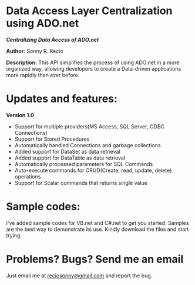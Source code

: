 Data Access Layer Centralization using ADO.net
==============================================

<b><i>Centralizing Data Access of ADO.net</i></b>

<b>Author:</b> Sonny R. Recio

<b>Description:</b> This API simplifies the process of using ADO.net in a more organized way, allowing developers to create a Data-driven applications more rapidly than ever before.


Updates and features:
=====================

<b>Version 1.0</b>

* Support for multiple providers(MS Access, SQL Server, ODBC Connections)
* Support for Stored Procedures
* Automatically handled Connections and garbage collections
*	Added support for DataSet as data retrieval
*	Added support for DataTable as data retrieval
*	Automatically processed parameters for SQL Commands
*	Auto-execute commands for CRUD(Create, read, update, delete) operations
*	Support for Scalar commands that returns single value

Sample codes:
=============

I've added sample codes for VB.net and C#.net to get you started. Samples are the best way to demonstrate its use. Kindly download the files and start trying.

Problems? Bugs? Send me an email
================================

Just email me at reciosonny@gmail.com and report the bug.
